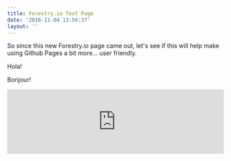 ```yaml
---
title: Forestry.io Test Page
date: '2016-11-04 13:56:37'
layout: ''
---
```

So since this new Forestry.io page came out, let's see if this will help make using Github Pages a bit more... user friendly.

Hola!

Bonjour!

<iframe width="100%" height="auto" src="https://www.youtube.com/embed/sY_Yf4zz-yo" frameborder="0" allowfullscreen=""></iframe>